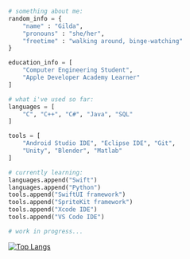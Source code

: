 ```python

# something about me:
random_info = {
    "name" : "Gilda",
    "pronouns" : "she/her",
    "freetime" : "walking around, binge-watching"
}

education_info = [
    "Computer Engineering Student",
    "Apple Developer Academy Learner"
]

# what i've used so far:
languages = [
    "C", "C++", "C#", "Java", "SQL"
]

tools = [
    "Android Studio IDE", "Eclipse IDE", "Git", 
    "Unity", "Blender", "Matlab"
]

# currently learning:
languages.append("Swift")
languages.append("Python")
tools.append("SwiftUI framework")
tools.append("SpriteKit framework")
tools.append("Xcode IDE")
tools.append("VS Code IDE")

# work in progress...

```

[![Top Langs](https://github-readme-stats.vercel.app/api/top-langs/?username=gperretta&layout=compact&theme=cobalt)](https://github.com/anuraghazra/github-readme-stats)
